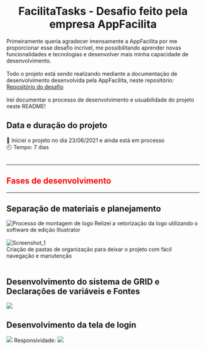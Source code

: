 
<h1 align="center" style="display: flex; place-items: center;">
  FacilitaTasks - Desafio feito pela empresa AppFacilita
</h1>

Primeiramente queria agradecer imensamente a AppFacilita por me proporcionar esse desafio incrível, me possibilitando aprender novas funcionalidades e tecnologias e desenvolver mais minha capacidade de desenvolvimento.
<br><br>
Todo o projeto está sendo realizando mediante a documentação de desenvolvimento desenvolvida pela AppFacilita, neste repositório:
[Repositório do desafio](https://github.com/appfacilita/teste-frontend)
<br><br>
Irei documentar o processo de desenvolvimento e usuabilidade do projeto neste README!

## Data e duração do projeto

📅 Iniciei o projeto no dia 23/06/2021 e ainda está em processo
<br>
🕗 Tempo: 7 dias
<br><br>

<hr>
<h2 align="center" style="display: flex; place-items: center; color: red;">
  Fases de desenvolvimento
</h2>
<hr>

## Separação de materiais e planejamento

![Processo de montagem de logo](https://user-images.githubusercontent.com/62476878/123460553-33883880-d5be-11eb-8df5-849dee5d2c65.png)
Relizei a vetorização da logo utilizando o software de edição Illustrator
<br><br>
![Screenshot_1](https://user-images.githubusercontent.com/62476878/123460756-7fd37880-d5be-11eb-8b9d-7fa66f3ebe31.png)
<br>
Criação de pastas de organização para deixar o projeto com fácil navegação e manutenção
<br><br>

## Desenvolvimento do sistema de GRID e Declarações de variáveis e Fontes
<img src="https://j.gifs.com/Qk0g4Y.gif"/>

## Desenvolvimento da tela de login
<img src="https://j.gifs.com/XQopNk.gif"/>
Responsividade:
<img src="https://j.gifs.com/w0m7GJ.gif"/>
